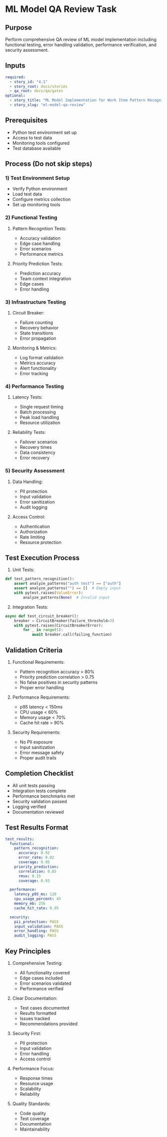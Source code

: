 # ML Model QA Review Task

## Purpose

Perform comprehensive QA review of ML model implementation including functional testing, error handling validation, performance verification, and security assessment.

## Inputs

```yaml
required:
  - story_id: "4.1"
  - story_root: docs/stories
  - qa_root: docs/qa/gates
optional:
  - story_title: "ML Model Implementation for Work Item Pattern Recognition and Priority Prediction"
  - story_slug: "ml-model-qa-review"
```

## Prerequisites

- Python test environment set up
- Access to test data
- Monitoring tools configured
- Test database available

## Process (Do not skip steps)

### 1) Test Environment Setup

- Verify Python environment
- Load test data
- Configure metrics collection
- Set up monitoring tools

### 2) Functional Testing

1. Pattern Recognition Tests:
   - Accuracy validation
   - Edge case handling
   - Error scenarios
   - Performance metrics

2. Priority Prediction Tests:
   - Prediction accuracy
   - Team context integration
   - Edge cases
   - Error handling

### 3) Infrastructure Testing

1. Circuit Breaker:
   - Failure counting
   - Recovery behavior
   - State transitions
   - Error propagation

2. Monitoring & Metrics:
   - Log format validation
   - Metrics accuracy
   - Alert functionality
   - Error tracking

### 4) Performance Testing

1. Latency Tests:
   - Single request timing
   - Batch processing
   - Peak load handling
   - Resource utilization

2. Reliability Tests:
   - Failover scenarios
   - Recovery times
   - Data consistency
   - Error recovery

### 5) Security Assessment

1. Data Handling:
   - PII protection
   - Input validation
   - Error sanitization
   - Audit logging

2. Access Control:
   - Authentication
   - Authorization
   - Rate limiting
   - Resource protection

## Test Execution Process

1. Unit Tests:
```python
def test_pattern_recognition():
    assert analyze_patterns("auth test") == ["auth"]
    assert analyze_patterns("") == []  # Empty input
    with pytest.raises(ValueError):
        analyze_patterns(None)  # Invalid input
```

2. Integration Tests:
```python
async def test_circuit_breaker():
    breaker = CircuitBreaker(failure_threshold=3)
    with pytest.raises(CircuitBreakerError):
        for _ in range(5):
            await breaker.call(failing_function)
```

## Validation Criteria

1. Functional Requirements:
   - Pattern recognition accuracy > 80%
   - Priority prediction correlation > 0.75
   - No false positives in security patterns
   - Proper error handling

2. Performance Requirements:
   - p95 latency < 150ms
   - CPU usage < 60%
   - Memory usage < 70%
   - Cache hit rate > 90%

3. Security Requirements:
   - No PII exposure
   - Input sanitization
   - Error message safety
   - Proper audit trails

## Completion Checklist

- All unit tests passing
- Integration tests complete
- Performance benchmarks met
- Security validation passed
- Logging verified
- Documentation reviewed

## Test Results Format

```yaml
test_results:
  functional:
    pattern_recognition:
      accuracy: 0.92
      error_rate: 0.02
      coverage: 0.95
    priority_prediction:
      correlation: 0.85
      rmse: 0.15
      coverage: 0.93

  performance:
    latency_p95_ms: 120
    cpu_usage_percent: 45
    memory_mb: 256
    cache_hit_rate: 0.95

  security:
    pii_protection: PASS
    input_validation: PASS
    error_handling: PASS
    audit_logging: PASS
```

## Key Principles

1. Comprehensive Testing:
   - All functionality covered
   - Edge cases included
   - Error scenarios validated
   - Performance verified

2. Clear Documentation:
   - Test cases documented
   - Results formatted
   - Issues tracked
   - Recommendations provided

3. Security First:
   - PII protection
   - Input validation
   - Error handling
   - Access control

4. Performance Focus:
   - Response times
   - Resource usage
   - Scalability
   - Reliability

5. Quality Standards:
   - Code quality
   - Test coverage
   - Documentation
   - Maintainability
